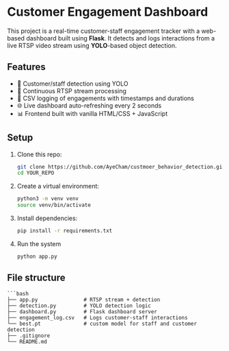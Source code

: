# Customer Engagement Dashboard

This project is a real-time customer-staff engagement tracker with a web-based dashboard built using **Flask**. It detects and logs interactions from a live RTSP video stream using **YOLO**-based object detection.

## Features

- 🧠 Customer/staff detection using YOLO
- 🔁 Continuous RTSP stream processing
- 📝 CSV logging of engagements with timestamps and durations
- 🌐 Live dashboard auto-refreshing every 2 seconds
- 📊 Frontend built with vanilla HTML/CSS + JavaScript

## Setup

1. Clone this repo:
   ```bash
   git clone https://github.com/AyeCham/custmoer_behavior_detection.git
   cd YOUR_REPO

2. Create a virtual environment:
    ```bash
    python3 -m venv venv
    source venv/bin/activate

3. Install dependencies:
    ```bash
    pip install -r requirements.txt

4. Run the system
    ```bash
    python app.py

## File structure
    ```bash
    ├── app.py               # RTSP stream + detection
    ├── detection.py         # YOLO detection logic
    ├── dashboard.py         # Flask dashboard server
    ├── engagement_log.csv   # Logs customer-staff interactions
    └── best.pt              # custom model for staff and customer detection
    ├── .gitignore
    └── README.md
